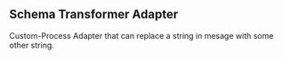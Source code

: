 ﻿## Schema Transformer Adapter
Custom-Process Adapter that can replace a string in mesage with some other string.
